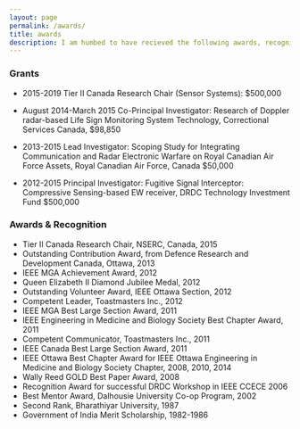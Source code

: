 ```yaml
---
layout: page
permalink: /awards/
title: awards
description: I am humbed to have recieved the following awards, recognitions, and grants. 
---
```


### Grants

- 2015-2019 Tier II Canada Research Chair (Sensor Systems): $500,000

- August 2014-March 2015 Co-Principal Investigator: Research of Doppler radar-based Life Sign Monitoring System Technology, Correctional Services Canada, $98,850

- 2013-2015 Lead Investigator: Scoping Study for Integrating Communication and Radar Electronic Warfare on Royal Canadian Air Force Assets, Royal Canadian Air Force, Canada $50,000

- 2012-2015 Principal Investigator: Fugitive Signal Interceptor: Compressive Sensing-based EW receiver, DRDC Technology Investment Fund $500,000

### Awards & Recognition

- Tier II Canada Research Chair, NSERC, Canada, 2015
- Outstanding Contribution Award, from Defence Research and Development Canada, Ottawa, 2013
- IEEE MGA Achievement Award, 2012
- Queen Elizabeth II Diamond Jubilee Medal, 2012
- Outstanding Volunteer Award, IEEE Ottawa Section, 2012
- Competent Leader, Toastmasters Inc., 2012
- IEEE MGA Best Large Section Award, 2011
- IEEE Engineering in Medicine and Biology Society Best Chapter Award, 2011
- Competent Communicator, Toastmasters Inc., 2011
- IEEE Canada Best Large Section Award, 2011
- IEEE Ottawa Best Chapter Award for IEEE Ottawa Engineering in Medicine and Biology Society Chapter, 2008, 2010, 2014
- Wally Reed GOLD Best Paper Award, 2008
- Recognition Award for successful DRDC Workshop in IEEE CCECE 2006
- Best Mentor Award, Dalhousie University Co-op Program, 2002
- Second Rank, Bharathiyar University, 1987
- Government of India Merit Scholarship, 1982-1986


